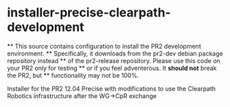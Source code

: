 installer-precise-clearpath-development
=================

** This source contains configuration to install the PR2 development environment.
** Specifically, it downloads from the pr2-dev debian package repository instead
** of the pr2-release repository. Please use this code on your PR2 only for testing
** or if you feel adventerous. It **should not** break the PR2, but 
** functionality may not be 100%.

Installer for the PR2 12.04 Precise with modifications to use the Clearpath Robotics infrastructure after the WG->CpR exchange


